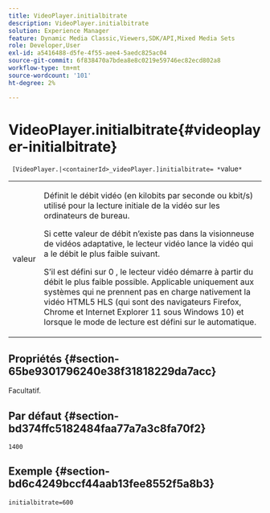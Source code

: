 ```yaml
---
title: VideoPlayer.initialbitrate
description: VideoPlayer.initialbitrate
solution: Experience Manager
feature: Dynamic Media Classic,Viewers,SDK/API,Mixed Media Sets
role: Developer,User
exl-id: a5416488-d5fe-4f55-aee4-5aedc825ac04
source-git-commit: 6f838470a7bdea8e8c0219e59746ec82ecd802a8
workflow-type: tm+mt
source-wordcount: '101'
ht-degree: 2%

---
```


# VideoPlayer.initialbitrate{#videoplayer-initialbitrate}

` [VideoPlayer.|<containerId>_videoPlayer.]initialbitrate= *`value`*`

<table id="table_6B56976AEADA440A9A6BC9C4F65D4ADA"> 
 <tbody> 
  <tr> 
   <td colname="col1"> <p> <span class="codeph"> valeur <span class="varname"> </span> </span> </p> </td> 
   <td colname="col2"> <p>Définit le débit vidéo (en kilobits par seconde ou kbit/s) utilisé pour la lecture initiale de la vidéo sur les ordinateurs de bureau. </p> <p>Si cette valeur de débit n’existe pas dans la visionneuse de vidéos adaptative, le lecteur vidéo lance la vidéo qui a le débit le plus faible suivant. </p> <p>S’il est défini sur <span class="codeph"> 0 </span>, le lecteur vidéo démarre à partir du débit le plus faible possible. Applicable uniquement aux systèmes qui ne prennent pas en charge nativement la vidéo HTML5 HLS (qui sont des navigateurs Firefox, Chrome et Internet Explorer 11 sous Windows 10) et lorsque le mode de lecture est défini sur <span class="codeph"> le </span> automatique. </p> </td> 
  </tr> 
 </tbody> 
</table>

## Propriétés {#section-65be9301796240e38f31818229da7acc}

Facultatif.

## Par défaut {#section-bd374ffc5182484faa77a7a3c8fa70f2}

`1400`

## Exemple {#section-bd6c4249bccf44aab13fee8552f5a8b3}

`initialbitrate=600`
